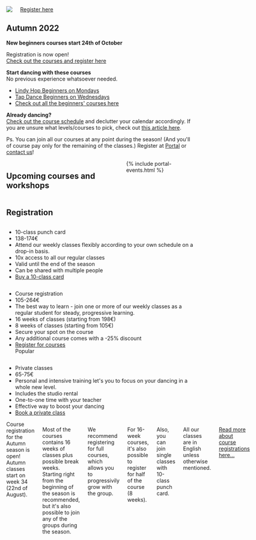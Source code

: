 <section class="row align-items-end">
  <div class="large-6 medium-10 medium-centered columns aside pr20">
    <div class="shadow-pop">
      <a href="/courses">
        <img src="https://firebasestorage.googleapis.com/v0/b/custportal-3000.appspot.com/o/media%2Fbps-autumn-2022.jpg?alt=media&token=19fae595-876a-41d2-8386-8ce1fc1752b7" />
      </a>
    </div>
    <div class="button-group t30">
      <a href="/courses" class="button expand">Register here</a>
    </div>
  </div>

<div class="large-6 medium-8 medium-centered columns end">
<article markdown="1">

## **Autumn** 2022

**New beginners courses start 24th of October**  

Registration is now open!  
[Check out the courses and register here](/courses)

**Start dancing with these courses**  
No previous experience whatsoever needed.

- [Lindy Hop Beginners on Mondays](https://portal.blackpepperswing.com/courses/49e0skbpn13rqerkdt5ugg9egg)
- [Tap Dance Beginners on Wednesdays](https://portal.blackpepperswing.com/courses/6nj38spfklv880t9qs692k6oed)
- [Check out all the beginners' courses here](/courses-for-beginners)

**Already dancing?**  
<a href="{{ site.baseurl }}/courses" class="">Check out the course schedule</a> and declutter your calendar accordingly. If you are unsure what levels/courses to pick, check out <a href="https://blackpepperswing.freshdesk.com/en/support/solutions/articles/42000082224-which-courses-should-i-pick-" target="_blank">this article here</a>.

Ps. You can join all our courses at any point during the season! (And you'll of course pay only for the remaining of the classes.) Register at [Portal](/portal) or [contact us](/contact)!

</article>
</div>
</section>

<section class="row">
  <div class="medium-12 columns">
    <h2 class="text-center">Upcoming courses and workshops</h2>
    {% include portal-events.html %}
  </div>
</section>

<section class="row">
  <div class="medium-12 columns">
    <h2 class="text-center">Registration</h2>
  </div>
</section>

<section class="row">
  <div class="medium-4 columns">
    <ul class="pricing-table">
      <li class="title">10-class punch card</li>
      <li class="price">138-174€</li>
      <li class="description">Attend our weekly classes flexibly according to your own schedule on a drop-in basis.</li>
      <li class="bullet-item">10x access to all our regular classes</li>
      <li class="bullet-item">Valid until the end of the season</li>
      <li class="bullet-item">Can be shared with multiple people</li>
      <li class="cta-button"><a class="button" href="/punch-cards">Buy a 10-class card</a></li>
    </ul>
  </div>
  <div class="medium-4 columns">
    <ul class="pricing-table">
      <li class="title">Course registration</li>
      <li class="price">105-264€</li>
      <li class="description">The best way to learn - join one or more of our weekly classes as a regular student for steady, progressive learning.</li>
      <li class="bullet-item">16 weeks of classes (starting from 198€)</li>
      <li class="bullet-item">8 weeks of classes (starting from 105€)</li>
      <li class="bullet-item">Secure your spot on the course</li>
      <li class="bullet-item">Any additional course comes with a -25% discount</li>
      <li class="cta-button"><a class="button" href="/courses">Register for courses</a></li>
      <div class="ribbon"><div class="ribbon-inner">Popular</div></div>
    </ul>
  </div>
  <div class="medium-4 columns">
    <ul class="pricing-table">
      <li class="title">Private classes</li>
      <li class="price">65-75€</li>
      <li class="description">Personal and intensive training let's you to focus on your dancing in a whole new level.</li>
      <li class="bullet-item">Includes the studio rental</li>
      <li class="bullet-item">One-to-one time with your teacher</li>
      <li class="bullet-item">Effective way to boost your dancing</li>
      <li class="cta-button"><a class="button" href="https://holvi.com/shop/blackpepperswing/section/private-classes/">Book a private class</a></li>
    </ul>
  </div>
</section>

<section class="row">
  <div class="medium-8 medium-centered small-12 columns" markdown="1">
Course registration for the Autumn season is open!  
Autumn classes start on week 34 (22nd of August).

Most of the courses contains 16 weeks of classes plus possible break weeks. Starting right from the beginning of the season is recommended, but it's also possible to join any of the groups during the season.

We recommend registering for full courses, which allows you to progressivily grow with the group.

For 16-week courses, it's also possible to register for half of the course (8 weeks).

Also, you can join single classes with 10-class punch card.

All our classes are in English unless otherwise mentioned.

[Read more about course registrations here...](https://blackpepperswing.freshdesk.com/support/solutions/articles/42000096170-course-registration)
</div>
</section>
